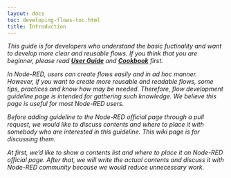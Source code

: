 ```yaml
---
layout: docs
toc: developing-flows-toc.html
title: Introduction
---
```

*This guide is for developers who understand the basic fuctinality and want to develop more clear and reusable flows. If you think that you are beginner, please read **[User Guide](https://nodered.org/docs/user-guide/)** and **[Cookbook](https://cookbook.nodered.org/)** first.*  

*In Node-RED, users can create flows easily and in ad hoc manner. However, if you want to create more reusable and readable flows, some tips, practices and know how may be needed. Therefore, flow development guideline page is intended for gathering such knowledge. We believe this page is useful for most Node-RED users.*  

*Before adding guideline to the Node-RED official page through a pull request, we would like to discuss contents and where to place it with somebody who are interested in this guideline. This wiki page is for discussing them.*  

*At first, we’d like to show a contents list and where to place it on Node-RED official page. After that, we will write the actual contents and discuss it with Node-RED community because we would reduce unnecessary work.*  